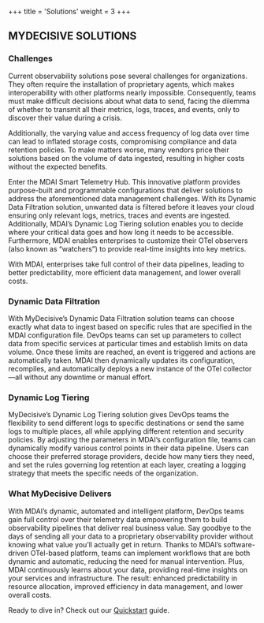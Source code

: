 +++
title = 'Solutions'
weight = 3
+++

## MYDECISIVE SOLUTIONS

### Challenges

Current observability solutions pose several challenges for organizations. They often require the installation of proprietary agents, which makes interoperability with other platforms nearly impossible. Consequently, teams must make difficult decisions about what data to send, facing the dilemma of whether to transmit all their metrics, logs, traces, and events, only to discover their value during a crisis.

Additionally, the varying value and access frequency of log data over time can lead to inflated storage costs, compromising compliance and data retention policies. To make matters worse, many vendors price their solutions based on the volume of data ingested, resulting in higher costs without the expected benefits.

Enter the MDAI Smart Telemetry Hub. This innovative platform provides purpose-built and programmable configurations that deliver solutions to address the aforementioned data management challenges. With its Dynamic Data Filtration solution, unwanted data is filtered before it leaves your cloud ensuring only relevant logs, metrics, traces and events are ingested. Additionally, MDAI’s Dynamic Log Tiering solution enables you to decide where your critical data goes and how long it needs to be accessible. Furthermore, MDAI enables enterprises to customize their OTel observers (also known as “watchers”) to provide real-time insights into key metrics.

With MDAI, enterprises take full control of their data pipelines, leading to better predictability, more efficient data management, and lower overall costs.

### Dynamic Data Filtration

With MyDecisive’s Dynamic Data Filtration solution teams can choose exactly what data to ingest based on specific rules that are specified in the MDAI configuration file. DevOps teams can set up parameters to collect data from specific services at particular times and establish limits on data volume. Once these limits are reached, an event is triggered and actions are automatically taken. MDAI then dynamically updates its configuration, recompiles, and automatically deploys a new instance of the OTel collector—all without any downtime or manual effort.

### Dynamic Log Tiering

MyDecisive’s Dynamic Log Tiering solution gives DevOps teams the flexibility to send different logs to specific destinations or send the same logs to multiple places, all while applying different retention and security policies. By adjusting the parameters in MDAI’s configuration file, teams can dynamically modify various control points in their data pipeline. Users can choose their preferred storage providers, decide how many tiers they need, and set the rules governing log retention at each layer, creating a logging strategy that meets the specific needs of the organization.

### What MyDecisive Delivers

With MDAI’s dynamic, automated and intelligent platform, DevOps teams gain full control over their telemetry data empowering them to build observability pipelines that deliver real business value. Say goodbye to the days of sending all your data to a proprietary observability provider without knowing what value you’ll actually get in return. Thanks to MDAI’s software-driven OTel-based platform, teams can implement workflows that are both dynamic and automatic, reducing the need for manual intervention. Plus, MDAI continuously learns about your data, providing real-time insights on your services and infrastructure. The result: enhanced predictability in resource allocation, improved efficiency in data management, and lower overall costs.

Ready to dive in? Check out our [Quickstart](../quickstart/_index.md) guide.
